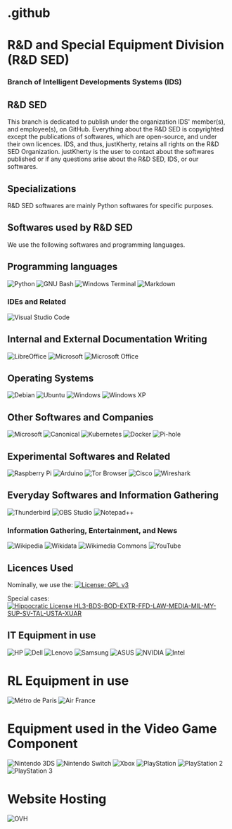 # .github

# R&D and Special Equipment Division (R&D SED)
### Branch of Intelligent Developments Systems (IDS)

R&D SED
---
This branch is dedicated to publish under the organization IDS' member(s), and employee(s), on GitHub.
Everything about the R&D SED is copyrighted except the publications of softwares, which are open-source, and under their own licences. 
IDS, and  thus, justKherty, retains all rights on the R&D SED Organization. justKherty is the user to contact about the softwares published
or if any questions arise about the R&D SED, IDS, or our softwares.

## Specializations

R&D SED softwares are mainly Python softwares for specific purposes. 

## Softwares used by R&D SED

We use the following softwares and programming languages.

## Programming languages

![Python](https://a11ybadges.com/badge?logo=python)
![GNU Bash](https://a11ybadges.com/badge?logo=gnubash)
![Windows Terminal](https://a11ybadges.com/badge?logo=windowsterminal)
![Markdown](https://a11ybadges.com/badge?logo=markdown)

### IDEs and Related

![Visual Studio Code](https://a11ybadges.com/badge?logo=visualstudiocode)

## Internal and External Documentation Writing

![LibreOffice](https://a11ybadges.com/badge?logo=libreoffice)
![Microsoft](https://a11ybadges.com/badge?logo=microsoft)
![Microsoft Office](https://a11ybadges.com/badge?logo=microsoftoffice)

## Operating Systems

![Debian](https://a11ybadges.com/badge?logo=debian)
![Ubuntu](https://a11ybadges.com/badge?logo=ubuntu)
![Windows](https://a11ybadges.com/badge?logo=windows)
![Windows XP](https://a11ybadges.com/badge?logo=windowsxp)

## Other Softwares and Companies

![Microsoft](https://a11ybadges.com/badge?logo=microsoft)
![Canonical](https://a11ybadges.com/badge?logo=canonical)
![Kubernetes](https://a11ybadges.com/badge?logo=kubernetes)
![Docker](https://a11ybadges.com/badge?logo=docker)
![Pi-hole](https://a11ybadges.com/badge?logo=pihole)

## Experimental Softwares and Related 

![Raspberry Pi](https://a11ybadges.com/badge?logo=raspberrypi)
![Arduino](https://a11ybadges.com/badge?logo=arduino)
![Tor Browser](https://a11ybadges.com/badge?logo=torbrowser)
![Cisco](https://a11ybadges.com/badge?logo=cisco)
![Wireshark](https://a11ybadges.com/badge?logo=wireshark)

## Everyday Softwares and Information Gathering

![Thunderbird](https://img.shields.io/badge/Thunderbird-0A84FF.svg?style=for-the-badge&logo=Thunderbird&logoColor=white)
![OBS Studio](https://a11ybadges.com/badge?logo=obsstudio)
![Notepad++](https://a11ybadges.com/badge?logo=notepadplusplus)

### Information Gathering, Entertainment, and News

![Wikipedia](https://a11ybadges.com/badge?logo=wikipedia)
![Wikidata](https://a11ybadges.com/badge?logo=wikidata)
![Wikimedia Commons](https://a11ybadges.com/badge?logo=wikimediacommons)
![YouTube](https://a11ybadges.com/badge?logo=youtube)

## Licences Used 

Nominally, we use the:
[![License: GPL v3](https://img.shields.io/badge/License-GPLv3-blue.svg)](https://www.gnu.org/licenses/gpl-3.0)

Special cases: [![Hippocratic License HL3-BDS-BOD-EXTR-FFD-LAW-MEDIA-MIL-MY-SUP-SV-TAL-USTA-XUAR](https://img.shields.io/static/v1?label=Hippocratic%20License&message=HL3-BDS-BOD-EXTR-FFD-LAW-MEDIA-MIL-MY-SUP-SV-TAL-USTA-XUAR&labelColor=5e2751&color=bc8c3d)](https://firstdonoharm.dev/version/3/0/bds-bod-extr-ffd-law-media-mil-my-sup-sv-tal-usta-xuar.html)

## IT Equipment in use

![HP](https://a11ybadges.com/badge?logo=hp)
![Dell](https://a11ybadges.com/badge?logo=dell)
![Lenovo](https://a11ybadges.com/badge?logo=lenovo)
![Samsung](https://a11ybadges.com/badge?logo=samsung)
![ASUS](https://a11ybadges.com/badge?logo=asus)
![NVIDIA](https://a11ybadges.com/badge?logo=nvidia)
![Intel](https://a11ybadges.com/badge?logo=intel)

# RL Equipment in use

![Métro de Paris](https://a11ybadges.com/badge?logo=metrodeparis)
![Air France](https://a11ybadges.com/badge?logo=airfrance)

# Equipment used in the Video Game Component

![Nintendo 3DS](https://a11ybadges.com/badge?logo=nintendo3ds)
![Nintendo Switch](https://a11ybadges.com/badge?logo=nintendoswitch)
![Xbox](https://a11ybadges.com/badge?logo=xbox)
![PlayStation](https://a11ybadges.com/badge?logo=playstation)
![PlayStation 2](https://a11ybadges.com/badge?logo=playstation2)
![PlayStation 3](https://a11ybadges.com/badge?logo=playstation3)

# Website Hosting

![OVH](https://a11ybadges.com/badge?logo=ovh)
